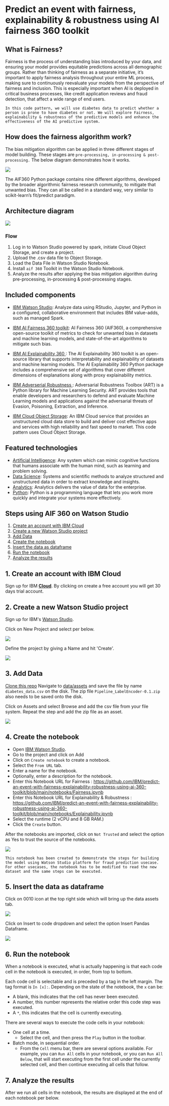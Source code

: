 # Predict an event with fairness, explainability & robustness using AI fairness 360 toolkit

## What is Fairness?

Fairness is the process of understanding bias introduced by your data, and ensuring your model provides equitable predictions across all demographic groups. Rather than thinking of fairness as a separate initiative, it’s important to apply fairness analysis throughout your entire ML process, making sure to continuously reevaluate your models from the perspective of fairness and inclusion. This is especially important when AI is deployed in critical business processes, like credit application reviews and fraud detection, that affect a wide range of end users. 

`In this code pattern, we will use diabetes data to predict whether a person is prone to have diabetes or not. We will explore Fairness, explainability & robustness of the predictive models and enhance the effectiveness of the AI predictive system.`

## How does the fairness algorithm work?

The bias mitigation algorithm can be applied in three different stages of model building. These stages are `pre-processing, in-processing & post-processing.` The below diagram demonstrates how it works. 

![](https://github.com/IBM/predict-an-event-with-fairness-explainability-robustness-using-ai-360-toolkit/blob/main/doc/source/images/aif-360-flow.png)

The AIF360 Python package contains nine different algorithms, developed by the broader algorithmic fairness research community, to mitigate that unwanted bias. They can all be called in a standard way, very similar to scikit-learn’s fit/predict paradigm. 

## Architecture diagram

![](https://github.com/IBM/predict-an-event-with-fairness-explainability-robustness-using-ai-360-toolkit/blob/main/doc/source/images/architecture.png)

### Flow

1. Log in to Watson Studio powered by spark, initiate Cloud Object Storage, and  create a project.
2. Upload the .csv data file to Object Storage.
3. Load the Data File in Watson Studio Notebook.
4. Install `aif 360` Toolkit in the Watson Studio Notebook.
5. Analyze the results after applying the bias mitigation algorithm during pre-processing, in-processing & post-processing stages.

## Included components

* [IBM Watson Studio](https://www.ibm.com/cloud/watson-studio): Analyze data using RStudio, Jupyter, and Python in a configured, collaborative environment that includes IBM value-adds, such as managed Spark.

* [IBM AI Fairness 360 toolkit](https://www.ibm.com/blogs/research/2018/09/ai-fairness-360/): AI Fairness 360 (AIF360), a comprehensive open-source toolkit of metrics to check for unwanted bias in datasets and machine learning models, and state-of-the-art algorithms to mitigate such bias. 

* [IBM AI Explainability 360 ](https://www.ibm.com/blogs/research/2019/08/ai-explainability-360/): The AI Explainability 360 toolkit is an open-source library that supports interpretability and explainability of datasets and machine learning models. The AI Explainability 360 Python package includes a comprehensive set of algorithms that cover different dimensions of explanations along with proxy explainability metrics.

* [IBM Adverserial Robustness ](https://github.com/Trusted-AI/adversarial-robustness-toolbox): Adversarial Robustness Toolbox (ART) is a Python library for Machine Learning Security. ART provides tools that enable developers and researchers to defend and evaluate Machine Learning models and applications against the adversarial threats of Evasion, Poisoning, Extraction, and Inference.

* [IBM Cloud Object Storage](https://console.bluemix.net/catalog/services/cloud-object-storage): An IBM Cloud service that provides an unstructured cloud data store to build and deliver cost effective apps and services with high reliability and fast speed to market. This code pattern uses Cloud Object Storage.


## Featured technologies

* [Artificial Intelligence](https://developer.ibm.com/technologies/artificial-intelligence/): Any system which can mimic cognitive functions that humans associate with the human mind, such as learning and problem solving.
* [Data Science](https://developer.ibm.com/code/technologies/data-science/): Systems and scientific methods to analyze structured and unstructured data in order to extract knowledge and insights.
* [Analytics](https://developer.ibm.com/code/technologies/analytics/): Analytics delivers the value of data for the enterprise.
* [Python](https://www.python.org/): Python is a programming language that lets you work more quickly and integrate your systems more effectively.

## Steps using AIF 360 on Watson Studio


1. [Create an account with IBM Cloud](#1-create-an-account-with-ibm-cloud)
1. [Create a new Watson Studio project](#2-create-a-new-watson-studio-project)
1. [Add Data](#3-add-data)
1. [Create the notebook](#4-create-the-notebook)
1. [Insert the data as dataframe](#5-insert-the-data-as-dataframe)
1. [Run the notebook](#6-run-the-notebook)
1. [Analyze the results](#7-analyze-the-results)

## 1. Create an account with IBM Cloud

Sign up for IBM [**Cloud**](https://console.bluemix.net/). By clicking on create a free account you will get 30 days trial account.

## 2. Create a new Watson Studio project

Sign up for IBM's [Watson Studio](http://dataplatform.cloud.ibm.com/). 

Click on New Project and select per below.

![](https://github.com/IBM/predict-an-event-with-fairness-explainability-robustness-using-ai-360-toolkit/blob/main/doc/source/images/create_prj.png)

Define the project by giving a Name and hit 'Create'.

![](https://github.com/IBM/predict-an-event-with-fairness-explainability-robustness-using-ai-360-toolkit/blob/main/doc/source/images/def-prj.png)

## 3. Add Data

[Clone this repo](https://github.com/IBM/predict-an-event-with-fairness-explainability-robustness-using-ai-360-toolkit)
Navigate to [data/assets](https://github.com/IBM/bias-mitigation-of-machine-learning-models-using-aif360/tree/main/data/assets) and save the file by name `diabetes_data.csv` on the disk. The zip file `Pipeline_LabelEncoder-0.1.zip` also needs to be saved onto the disk. 

Click on Assets and select Browse and add the csv file from your file system. Repeat the step and add the zip file as an asset. 

![](https://github.com/IBM/predict-an-event-with-fairness-explainability-robustness-using-ai-360-toolkit/blob/main/doc/source/images/add_asset.png)

## 4. Create the notebook

* Open [IBM Watson Studio](https://dataplatform.ibm.com).
* Go to the project and click on Add 
* Click on `Create notebook` to create a notebook.
* Select the `From URL` tab.
* Enter a name for the notebook.
* Optionally, enter a description for the notebook.
* Enter this Notebook URL for Fairness : https://github.com/IBM/predict-an-event-with-fairness-explainability-robustness-using-ai-360-toolkit/blob/main/notebooks/Fairness.ipynb
* Enter this Notebook URL for Explainability & Robustness : https://github.com/IBM/predict-an-event-with-fairness-explainability-robustness-using-ai-360-toolkit/blob/main/notebooks/Explainability.ipynb
* Select the runtime (2 vCPU and 8 GB RAM.)
* Click the `Create` button.

After the notebooks are imported, click on `Not Trusted` and select the option as Yes to trust the source of the notebooks.

![](https://github.com/IBM/bias-mitigation-of-machine-learning-models-using-aif360/blob/main/images/not_trusted.png)

`This notebook has been created to demonstrate the steps for building the model using Watson Studio platform for fraud prediction usecase. For other usecases, the notebook has to be modified to read the new dataset and the same steps can be executed.`

## 5. Insert the data as dataframe

Click on 0010 icon at the top right side which will bring up the data assets tab.

![](https://github.com/IBM/bias-mitigation-of-machine-learning-models-using-aif360/blob/main/images/add.png)

Click on Insert to code dropdown and select the option Insert Pandas Dataframe.

![](https://github.com/IBM/bias-mitigation-of-machine-learning-models-using-aif360/blob/main/images/insert_dataframe.png)

## 6. Run the notebook

When a notebook is executed, what is actually happening is that each code cell in
the notebook is executed, in order, from top to bottom.

Each code cell is selectable and is preceded by a tag in the left margin. The tag
format is `In [x]:`. Depending on the state of the notebook, the `x` can be:

* A blank, this indicates that the cell has never been executed.
* A number, this number represents the relative order this code step was executed.
* A `*`, this indicates that the cell is currently executing.

There are several ways to execute the code cells in your notebook:

* One cell at a time.
  * Select the cell, and then press the `Play` button in the toolbar.
* Batch mode, in sequential order.
  * From the `Cell` menu bar, there are several options available. For example, you
    can `Run All` cells in your notebook, or you can `Run All Below`, that will
    start executing from the first cell under the currently selected cell, and then
    continue executing all cells that follow.

## 7. Analyze the results

After we run all cells in the notebook, the results are displayed at the end of each notebook per below.
